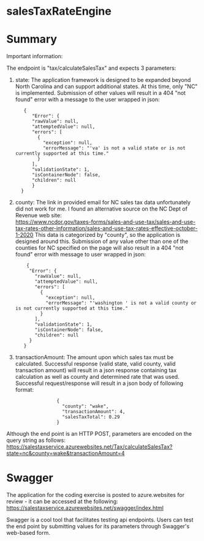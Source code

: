 # salesTaxRateEngine
Summary
=======
Important information:

The endpoint is "tax/calculateSalesTax" and expects 3 parameters:

1. state: The application framework is designed to be expanded beyond North Carolina and can support additional states. At this time, only "NC" is implemented. Submission of 
          other values will result in a 404 "not found" error with a message to the user wrapped in json:
          
          {
             "Error": {
             "rawValue": null,
             "attemptedValue": null,
             "errors": [
               {
                 "exception": null,
                 "errorMessage": "'va' is not a valid state or is not currently supported at this time."
               }
             ],
             "validationState": 1,
             "isContainerNode": false,
             "children": null
             }
         }
               
2. county: The link in provided email for NC sales tax data unfortunately did not work for me. I found an alternative source on the NC Dept of Revenue web site:  
           https://www.ncdor.gov/taxes-forms/sales-and-use-tax/sales-and-use-tax-rates-other-information/sales-and-use-tax-rates-effective-october-1-2020
           This data is  categorized by "county", so the application is designed around this. Submission of any value other than one of the counties for NC specified on the page 
           will also result in a 404 "not found" error with message to user wrapped in json:  
           
           {
            "Error": {
              "rawValue": null,
              "attemptedValue": null,
              "errors": [
                {
                  "exception": null,
                  "errorMessage": "'washington ' is not a valid county or is not currently supported at this time."
                }
              ],
              "validationState": 1,
              "isContainerNode": false,
              "children": null
            }
          }
                 
3. transactionAmount: The amount upon which sales tax must be calculated. Successful response (valid state, valid county, valid transaction amount) will result in a json 
                      response containing tax calculation as well as county and determined rate that was used. Successful request/response will result in a json body of 
                      following format:
                   
                      {
                        "county": "wake",
                        "transactionAmount": 4,
                        "salesTaxTotal": 0.29
                      }

Although the end point is an HTTP POST, parameters are encoded on the query string as follows:  
   https://salestaxservice.azurewebsites.net/Tax/calculateSalesTax?state=nc&county=wake&transactionAmount=4  

Swagger
=======
The application for the coding exercise is posted to azure.websites for review - it can be accessed at the following:
   https://salestaxservice.azurewebsites.net/swagger/index.html

Swagger is a cool tool that facilitates testing api endpoints. Users can test the end point by submitting values for its parameters through Swagger's web-based form.
